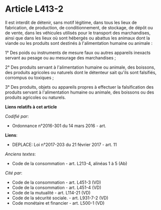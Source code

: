 # Article L413-2

Il est interdit de détenir, sans motif légitime, dans tous les lieux de fabrication, de production, de conditionnement, de
stockage, de dépôt ou de vente, dans les véhicules utilisés pour le transport des marchandises, ainsi que dans les lieux où
sont hébergés ou abattus les animaux dont la viande ou les produits sont destinés à l'alimentation humaine ou animale :

1° Des poids ou instruments de mesure faux ou autres appareils inexacts servant au pesage ou au mesurage des marchandises ;

2° Des produits servant à l'alimentation humaine ou animale, des boissons, des produits agricoles ou naturels dont le
détenteur sait qu'ils sont falsifiés, corrompus ou toxiques ;

3° Des produits, objets ou appareils propres à effectuer la falsification des produits servant à l'alimentation humaine ou
animale, des boissons ou des produits agricoles ou naturels.

**Liens relatifs à cet article**

_Codifié par_:

  - Ordonnance n°2016-301 du 14 mars 2016 - art.

**Liens**:

  - DEPLACE: Loi n°2017-203 du 21 février 2017 - art. 11

_Anciens textes_:

  - Code de la consommation - art. L213-4, alinéas 1 à 5 (Ab)

_Cité par_:

  - Code de la consommation - art. L451-3 (VD)
  - Code de la consommation - art. L451-4 (VD)
  - Code de la mutualité - art. L114-21 (VD)
  - Code de la sécurité sociale. - art. L931-7-2 (VD)
  - Code monétaire et financier - art. L500-1 (VD)
